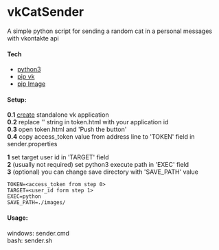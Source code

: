 # vkCatSender
A simple python script for sending a random cat in a personal messages with vkontakte api

#### Tech
* [python3](https://www.python.org/download/releases/3.0/)
* [pip vk](https://pypi.python.org/pypi/vk/1.5)
* [pip Image](https://pillow.readthedocs.org/en/3.2.x/index.html)

#### Setup:
**0.1** [create](https://vk.com/dev/standalone) standalone vk application  
**0.2** replace '<application ID>' string in token.html with your application id  
**0.3** open token.html and 'Push the button'  
**0.4** copy access_token value from address line to 'TOKEN' field in sender.properties  

**1** set target user id in 'TARGET' field  
**2** (usually not required) set python3 execute path in 'EXEC' field  
**3** (optional) you can change save directory with 'SAVE_PATH' value  
  
```
TOKEN=<access_token from step 0>
TARGET=<user_id form step 1>
EXEC=python
SAVE_PATH=./images/
```
#### Usage:
windows: sender.cmd  
bash: sender.sh
